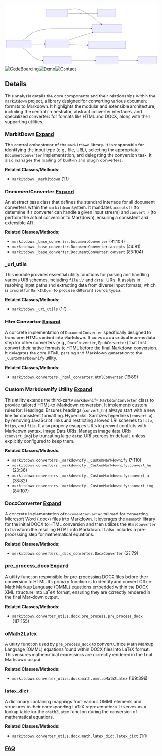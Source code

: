 ![Diagram representation](./Custom_Markdownify_Utility.svg)
[![CodeBoarding](https://img.shields.io/badge/Generated%20by-CodeBoarding-9cf?style=flat-square)](https://github.com/CodeBoarding/GeneratedOnBoardings)[![Demo](https://img.shields.io/badge/Try%20our-Demo-blue?style=flat-square)](https://www.codeboarding.org/demo)[![Contact](https://img.shields.io/badge/Contact%20us%20-%20contact@codeboarding.org-lightgrey?style=flat-square)](mailto:contact@codeboarding.org)

## Details

This analysis details the core components and their relationships within the `markitdown` project, a library designed for converting various document formats to Markdown. It highlights the modular and extensible architecture, including the central orchestrator, abstract converter interfaces, and specialized converters for formats like HTML and DOCX, along with their supporting utilities.

### MarkItDown [Expand](./MarkItDown.md)
The central orchestrator of the `markitdown` library. It is responsible for identifying the input type (e.g., file, URL), selecting the appropriate `DocumentConverter` implementation, and delegating the conversion task. It also manages the loading of built-in and plugin converters.


**Related Classes/Methods**:

- `markitdown._markitdown` (1:1)


### DocumentConverter [Expand](./DocumentConverter.md)
An abstract base class that defines the standard interface for all document converters within the `markitdown` system. It mandates `accepts()` (to determine if a converter can handle a given input stream) and `convert()` (to perform the actual conversion to Markdown), ensuring a consistent and extensible API.


**Related Classes/Methods**:

- `markitdown._base_converter.DocumentConverter` (41:104)
- `markitdown._base_converter.DocumentConverter:accepts` (44:81)
- `markitdown._base_converter.DocumentConverter:convert` (83:104)


### _uri_utils
This module provides essential utility functions for parsing and handling various URI schemes, including `file://` and `data:` URIs. It assists in resolving input paths and extracting data from diverse input formats, which is crucial for `MarkItDown` to process different source types.


**Related Classes/Methods**:

- `markitdown._uri_utils` (1:1)


### HtmlConverter [Expand](./HtmlConverter.md)
A concrete implementation of `DocumentConverter` specifically designed to transform HTML content into Markdown. It serves as a critical intermediate step for other converters (e.g., `DocxConverter`, `EpubConverter`) that first convert their native formats to HTML before the final Markdown conversion. It delegates the core HTML parsing and Markdown generation to the `_CustomMarkdownify` utility.


**Related Classes/Methods**:

- `markitdown.converters._html_converter.HtmlConverter` (19:89)


### Custom Markdownify Utility [Expand](./Custom_Markdownify_Utility.md)
This utility extends the third-party `markdownify.MarkdownConverter` class to provide tailored HTML-to-Markdown conversion. It implements custom rules for: Headings: Ensures headings (`convert_hn`) always start with a new line for consistent formatting. Hyperlinks: Sanitizes hyperlinks (`convert_a`) by removing JavaScript links and restricting allowed URI schemes to `http`, `https`, and `file`. It also properly escapes URIs to prevent conflicts with Markdown syntax. Image Data URIs: Manages image data URIs (`convert_img`) by truncating large `data:` URI sources by default, unless explicitly configured to keep them.


**Related Classes/Methods**:

- `markitdown.converters._markdownify._CustomMarkdownify` (7:110)
- `markitdown.converters._markdownify._CustomMarkdownify:convert_hn` (23:36)
- `markitdown.converters._markdownify._CustomMarkdownify:convert_a` (38:82)
- `markitdown.converters._markdownify._CustomMarkdownify:convert_img` (84:107)


### DocxConverter [Expand](./DocxConverter.md)
A concrete implementation of `DocumentConverter` tailored for converting Microsoft Word (.docx) files into Markdown. It leverages the `mammoth` library for the initial DOCX to HTML conversion and then utilizes the `HtmlConverter` to transform the resulting HTML into Markdown. It also includes a pre-processing step for mathematical equations.


**Related Classes/Methods**:

- `markitdown.converters._docx_converter.DocxConverter` (27:79)


### pre_process_docx [Expand](./pre_process_docx.md)
A utility function responsible for pre-processing DOCX files before their conversion to HTML. Its primary function is to identify and convert Office Math Markup Language (OMML) equations embedded within the DOCX XML structure into LaTeX format, ensuring they are correctly rendered in the final Markdown output.


**Related Classes/Methods**:

- `markitdown.converter_utils.docx.pre_process.pre_process_docx` (117:155)


### oMath2Latex
A utility function used by `pre_process_docx` to convert Office Math Markup Language (OMML) equations found within DOCX files into LaTeX format. This ensures mathematical expressions are correctly rendered in the final Markdown output.


**Related Classes/Methods**:

- `markitdown.converter_utils.docx.math.omml.oMath2Latex` (169:399)


### latex_dict
A dictionary containing mappings from various OMML elements and structures to their corresponding LaTeX representations. It serves as a lookup table for the `oMath2Latex` function during the conversion of mathematical equations.


**Related Classes/Methods**:

- `markitdown.converter_utils.docx.math.latex_dict.latex_dict` (1:1)




### [FAQ](https://github.com/CodeBoarding/GeneratedOnBoardings/tree/main?tab=readme-ov-file#faq)